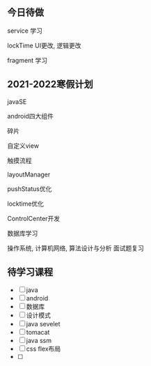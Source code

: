 ## 今日待做

service 学习

lockTime UI更改, 逻辑更改

fragment 学习

## 2021-2022寒假计划


javaSE

android四大组件

碎片

自定义view

触摸流程

layoutManager

pushStatus优化

locktime优化

ControlCenter开发

数据库学习

操作系统, 计算机网络, 算法设计与分析 面试题复习



## 待学习课程

- [ ] java
- [ ] android
- [ ] 数据库
- [ ] 设计模式
- [ ] java sevelet
- [ ] tomacat
- [ ] java ssm
- [ ] css flex布局
- [ ] 
